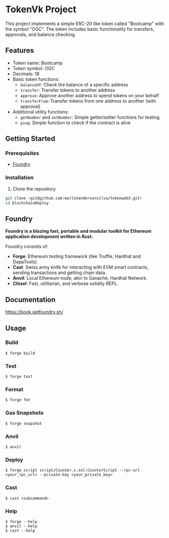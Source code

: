 # TokenVk Project

This project implements a simple ERC-20 like token called "Bootcamp" with the symbol "OGC". The token includes basic functionality for transfers, approvals, and balance checking.

## Features

- Token name: Bootcamp
- Token symbol: OGC
- Decimals: 18
- Basic token functions:
  - `balanceOf`: Check the balance of a specific address
  - `transfer`: Transfer tokens to another address
  - `approve`: Approve another address to spend tokens on your behalf
  - `transferFrom`: Transfer tokens from one address to another (with approval)
- Additional utility functions:
  - `getNumber` and `setNumber`: Simple getter/setter functions for testing
  - `ping`: Simple function to check if the contract is alive

## Getting Started

### Prerequisites

- [Foundry](https://book.getfoundry.sh/getting-started/installation)

### Installation

1. Clone the repository
```bash
git clone <git@github.com:marlonandersonsilva/tokenweb3.git>
cd blochchainDeploy
```

## Foundry

**Foundry is a blazing fast, portable and modular toolkit for Ethereum application development written in Rust.**

Foundry consists of:

-   **Forge**: Ethereum testing framework (like Truffle, Hardhat and DappTools).
-   **Cast**: Swiss army knife for interacting with EVM smart contracts, sending transactions and getting chain data.
-   **Anvil**: Local Ethereum node, akin to Ganache, Hardhat Network.
-   **Chisel**: Fast, utilitarian, and verbose solidity REPL.

## Documentation

https://book.getfoundry.sh/

## Usage

### Build

```shell
$ forge build
```

### Test

```shell
$ forge test
```

### Format

```shell
$ forge fmt
```

### Gas Snapshots

```shell
$ forge snapshot
```

### Anvil

```shell
$ anvil
```

### Deploy

```shell
$ forge script script/Counter.s.sol:CounterScript --rpc-url <your_rpc_url> --private-key <your_private_key>
```

### Cast

```shell
$ cast <subcommand>
```

### Help

```shell
$ forge --help
$ anvil --help
$ cast --help
```
